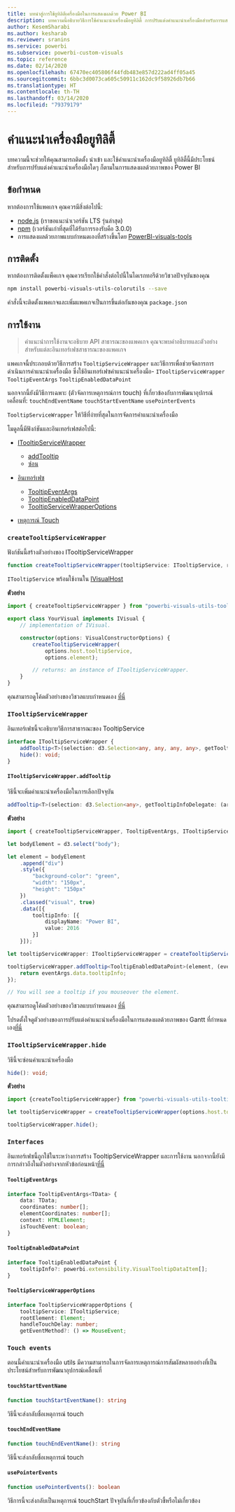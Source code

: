 ```yaml
---
title: บทนำสู่การใช้ยูทิลิตีเครื่องมือในการแสดงผลด้วย Power BI
description: บทความนี้อธิบายวิธีการใช้คำแนะนำเครื่องมือยูทิลิตี้ การปรับแต่งคำแนะนำเครื่องมือสำหรับการแสดงผลด้วยภาพของ Power BI อย่างง่าย
author: KesemSharabi
ms.author: kesharab
ms.reviewer: sranins
ms.service: powerbi
ms.subservice: powerbi-custom-visuals
ms.topic: reference
ms.date: 02/14/2020
ms.openlocfilehash: 67470ec405806f44fdb483e857d222ad4ff05a45
ms.sourcegitcommit: 6bbc3d0073ca605c50911c162dc9f58926db7b66
ms.translationtype: HT
ms.contentlocale: th-TH
ms.lasthandoff: 03/14/2020
ms.locfileid: "79379179"
---
```

# <a name="tooltip-utils"></a>คำแนะนำเครื่องมือยูทิลิตี้
บทความนี้จะช่วยให้คุณสามารถติดตั้ง นำเข้า และใช้คำแนะนำเครื่องมือยูทิลิตี้ ยูทิลิตี้นี้มีประโยชน์สำหรับการปรับแต่งคำแนะนำเครื่องมือใดๆ ก็ตามในการแสดงผลด้วยภาพของ Power BI

## <a name="requirements"></a>ข้อกำหนด
หากต้องการใช้แพคเกจ คุณควรมีสิ่งต่อไปนี้:
* [node.js](https://nodejs.org) (เราขอแนะนำเวอร์ชัน LTS รุ่นล่าสุด)
* [npm](https://www.npmjs.com/) (เวอร์ชันเก่าที่สุดที่ได้รับการรองรับคือ 3.0.0)
* การแสดงผลด้วยภาพแบบกำหนดเองที่สร้างขึ้นโดย [PowerBI-visuals-tools](https://www.npmjs.com/package/powerbi-visuals-tools)

## <a name="installation"></a>การติดตั้ง

หากต้องการติดตั้งแพ็คเกจ คุณควรเรียกใช้คำสั่งต่อไปนี้ในไดเรกทอรีด้วยวิชวลปัจจุบันของคุณ

```bash
npm install powerbi-visuals-utils-colorutils --save
```
คำสั่งนี้จะติดตั้งแพคเกจและเพิ่มแพคเกจเป็นการขึ้นต่อกันของคุณ ```package.json```

## <a name="usage"></a>การใช้งาน

> คำแนะนำการใช้งานจะอธิบาย API สาธารณะของแพคเกจ คุณจะพบคำอธิบายและตัวอย่างสำหรับแต่ละอินเทอร์เฟซสาธารณะของแพคเกจ

แพคเกจนี้ประกอบด้วยวิธีการสร้าง `TooltipServiceWrapper` และวิธีการเพื่อช่วยจัดการการดำเนินการคำแนะนำเครื่องมือ ซึ่งใช้อินเทอร์เฟซคำแนะนำเครื่องมือ- `ITooltipServiceWrapper` `TooltipEventArgs` `TooltipEnabledDataPoint` 

นอกจากนี้ยังมีวิธีการเฉพาะ (ตัวจัดการเหตุการณ์การ touch) ที่เกี่ยวข้องกับการพัฒนาอุปกรณ์เคลื่อนที่: `touchEndEventName` `touchStartEventName` `usePointerEvents`

`TooltipServiceWrapper` ให้วิธีที่ง่ายที่สุดในการจัดการคำแนะนำเครื่องมือ

โมดูลนี้มีฟังก์ชันและอินเทอร์เฟสต่อไปนี้:
* [ITooltipServiceWrapper](#itooltipservicewrapper)
  * [addTooltip](#itooltipservicewrapperaddtooltip)
  * [ซ่อน](#itooltipservicewrapperhide)

* [อินเทอร์เฟซ](#interfaces)
  * [TooltipEventArgs](#tooltipeventargs)
  * [TooltipEnabledDataPoint](#tooltipenableddatapoint)
  * [TooltipServiceWrapperOptions](#tooltipservicewrapperoptions)
* [เหตุการณ์ Touch](#touch-events)

### `createTooltipServiceWrapper`
ฟังก์ชันนี้สร้างตัวอย่างของ ITooltipServiceWrapper

```typescript
function createTooltipServiceWrapper(tooltipService: ITooltipService, rootElement: Element, handleTouchDelay?: number,  getEventMethod?: () => MouseEvent): ITooltipServiceWrapper;
```

```ITooltipService``` พร้อมใช้งานใน [IVisualHost](https://github.com/microsoft/PowerBI-visuals-tools/blob/master/templates/visuals/.api/v2.6.0/PowerBI-visuals.d.ts#L1335)

**ตัวอย่าง**

```typescript
import { createTooltipServiceWrapper } from "powerbi-visuals-utils-tooltiputils";

export class YourVisual implements IVisual {
    // implementation of IVisual.

    constructor(options: VisualConstructorOptions) {
        createTooltipServiceWrapper(
            options.host.tooltipService,
            options.element);

        // returns: an instance of ITooltipServiceWrapper.
    }
}
```

คุณสามารถดูโค้ดตัวอย่างของวิชวลแบบกำหนดเอง [ที่นี่](https://github.com/microsoft/powerbi-visuals-gantt/blob/master/src/gantt.ts#L391)

### `ITooltipServiceWrapper`
อินเทอร์เฟซนี้จะอธิบายวิธีการสาธารณะของ TooltipService

```typescript
interface ITooltipServiceWrapper {
    addTooltip<T>(selection: d3.Selection<any, any, any, any>, getTooltipInfoDelegate: (args: TooltipEventArgs<T>) => powerbi.extensibility.VisualTooltipDataItem[], getDataPointIdentity?: (args: TooltipEventArgs<T>) => powerbi.visuals.ISelectionId, reloadTooltipDataOnMouseMove?: boolean): void;
    hide(): void;
}
```

#### `ITooltipServiceWrapper.addTooltip`

วิธีนี้จะเพิ่มคำแนะนำเครื่องมือในการเลือกปัจจุบัน

```typescript
addTooltip<T>(selection: d3.Selection<any>, getTooltipInfoDelegate: (args: TooltipEventArgs<T>) => VisualTooltipDataItem[], getDataPointIdentity?: (args: TooltipEventArgs<T>) => ISelectionId, reloadTooltipDataOnMouseMove?: boolean): void;
```

**ตัวอย่าง**

```typescript
import { createTooltipServiceWrapper, TooltipEventArgs, ITooltipServiceWrapper, TooltipEnabledDataPoint } from "powerbi-visuals-utils-tooltiputils";

let bodyElement = d3.select("body");

let element = bodyElement
    .append("div")
    .style({
        "background-color": "green",
        "width": "150px",
        "height": "150px"
    })
    .classed("visual", true)
    .data([{
        tooltipInfo: [{
            displayName: "Power BI",
            value: 2016
        }]
    }]);

let tooltipServiceWrapper: ITooltipServiceWrapper = createTooltipServiceWrapper(tooltipService, bodyElement.get(0)); // tooltipService is from the IVisualHost.

tooltipServiceWrapper.addTooltip<TooltipEnabledDataPoint>(element, (eventArgs: TooltipEventArgs<TooltipEnabledDataPoint>) => {
    return eventArgs.data.tooltipInfo;
});

// You will see a tooltip if you mouseover the element.
```

คุณสามารถดูโค้ดตัวอย่างของวิชวลแบบกำหนดเอง [ที่นี่](https://github.com/microsoft/powerbi-visuals-gantt/blob/master/src/gantt.ts#L2931)

โปรดตั้งใจดูตัวอย่างของการปรับแต่งคำแนะนำเครื่องมือในการแสดงผลด้วยภาพของ Gantt ที่กำหนดเอง[ที่นี่](https://github.com/microsoft/powerbi-visuals-gantt/blob/master/src/gantt.ts#L573-L648)

### `ITooltipServiceWrapper.hide`

วิธีนี้จะซ่อนคำแนะนำเครื่องมือ

```typescript
hide(): void;
```

**ตัวอย่าง**

```typescript
import {createTooltipServiceWrapper} from "powerbi-visuals-utils-tooltiputils";

let tooltipServiceWrapper = createTooltipServiceWrapper(options.host.tooltipService, options.element); // options are from the VisualConstructorOptions.

tooltipServiceWrapper.hide();
```
### `Interfaces`
อินเทอร์เฟซนี้ถูกใช้ในระหว่างการสร้าง TooltipServiceWrapper และการใช้งาน นอกจากนี้ยังมีการกล่าวถึงในตัวอย่างจากหัวข้อก่อนหน้า[ที่นี่](#itooltipservicewrapperaddtooltip)

#### `TooltipEventArgs`
```typescript
interface TooltipEventArgs<TData> {
    data: TData;
    coordinates: number[];
    elementCoordinates: number[];
    context: HTMLElement;
    isTouchEvent: boolean;
}
```

#### `TooltipEnabledDataPoint`
```typescript
interface TooltipEnabledDataPoint {
    tooltipInfo?: powerbi.extensibility.VisualTooltipDataItem[];
}
```

#### `TooltipServiceWrapperOptions`
```typescript
interface TooltipServiceWrapperOptions {
    tooltipService: ITooltipService;
    rootElement: Element;
    handleTouchDelay: number;
    getEventMethod?: () => MouseEvent;
```

### `Touch events`

ตอนนี้คำแนะนำเครื่องมือ utils มีความสามารถในการจัดการเหตุการณ์การสัมผัสหลายอย่างที่เป็นประโยชน์สำหรับการพัฒนาอุปกรณ์เคลื่อนที่

#### `touchStartEventName`
```typescript
function touchStartEventName(): string
```
วิธีนี้จะส่งกลับชื่อเหตุการณ์ touch

#### `touchEndEventName`
```typescript
function touchEndEventName(): string
```
วิธีนี้จะส่งกลับชื่อเหตุการณ์ touch

#### `usePointerEvents`
```typescript
function usePointerEvents(): boolean
```
วิธีการนี้จะส่งกลับเป็นเหตุการณ์ touchStart ปัจจุบันที่เกี่ยวข้องกับตัวชี้หรือไม่เกี่ยวข้อง
